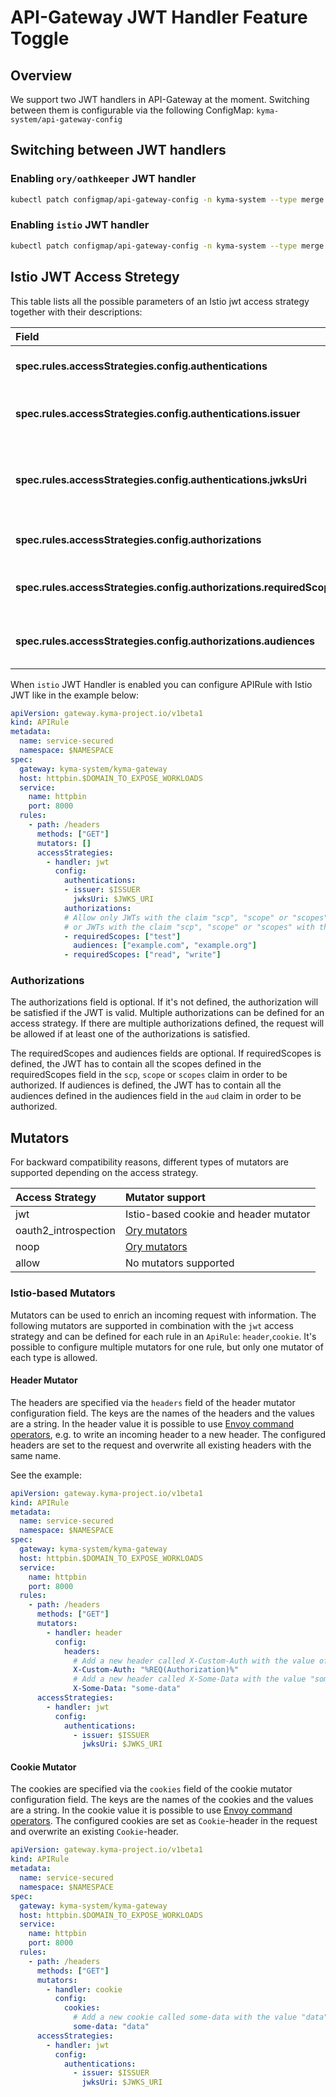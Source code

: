 # API-Gateway JWT Handler Feature Toggle

## Overview

We support two JWT handlers in API-Gateway at the moment. Switching between them is configurable via the following ConfigMap: `kyma-system/api-gateway-config`

## Switching between JWT handlers

### Enabling `ory/oathkeeper` JWT handler

``` sh
kubectl patch configmap/api-gateway-config -n kyma-system --type merge -p '{"data":{"api-gateway-config":"jwtHandler: ory"}}'
```

### Enabling `istio` JWT handler

``` sh
kubectl patch configmap/api-gateway-config -n kyma-system --type merge -p '{"data":{"api-gateway-config":"jwtHandler: istio"}}'
```

## Istio JWT Access Stretegy

This table lists all the possible parameters of an Istio jwt access strategy together with their descriptions:

| Field                                                                | Description                                                            |
|:---------------------------------------------------------------------|:-----------------------------------------------------------------------|
| **spec.rules.accessStrategies.config.authentications**               | List of authentication objects.                                        |
| **spec.rules.accessStrategies.config.authentications.issuer**        | Identifies the issuer that issued the JWT.                             |
| **spec.rules.accessStrategies.config.authentications.jwksUri**       | URL of the provider’s public key set to validate signature of the JWT. |
| **spec.rules.accessStrategies.config.authorizations**                | List of authorization objects.                                         |
| **spec.rules.accessStrategies.config.authorizations.requiredScopes** | List of required scope values for the JWT.                             |
| **spec.rules.accessStrategies.config.authorizations.audiences**      | List of audiences required for the JWT.                                |


When `istio` JWT Handler is enabled you can configure APIRule with Istio JWT like in the example below:

```yaml
apiVersion: gateway.kyma-project.io/v1beta1
kind: APIRule
metadata:
  name: service-secured
  namespace: $NAMESPACE
spec:
  gateway: kyma-system/kyma-gateway
  host: httpbin.$DOMAIN_TO_EXPOSE_WORKLOADS
  service:
    name: httpbin
    port: 8000
  rules:
    - path: /headers
      methods: ["GET"]
      mutators: []
      accessStrategies:
        - handler: jwt
          config:
            authentications:
            - issuer: $ISSUER
              jwksUri: $JWKS_URI
            authorizations:
            # Allow only JWTs with the claim "scp", "scope" or "scopes" with the value "test" and the audience "example.com" and "example.org"
            # or JWTs with the claim "scp", "scope" or "scopes" with the values "read" and "write"
            - requiredScopes: ["test"]
              audiences: ["example.com", "example.org"]
            - requiredScopes: ["read", "write"]
```

### Authorizations
The authorizations field is optional. If it's not defined, the authorization will be satisfied if the JWT is valid. 
Multiple authorizations can be defined for an access strategy. If there are multiple authorizations defined, the request will be allowed if at least one of the authorizations is satisfied.

The requiredScopes and audiences fields are optional. If requiredScopes is defined, the JWT has to contain all the scopes defined in the requiredScopes field in the `scp`, `scope` or `scopes` claim in order to be authorized.
If audiences is defined, the JWT has to contain all the audiences defined in the audiences field in the `aud` claim in order to be authorized.

## Mutators
For backward compatibility reasons, different types of mutators are supported depending on the access strategy.

| Access Strategy      | Mutator support                                                     |
|:---------------------|:--------------------------------------------------------------------|
| jwt                  | Istio-based cookie and header mutator                               |
| oauth2_introspection | [Ory mutators](https://www.ory.sh/docs/oathkeeper/pipeline/mutator) |
| noop                 | [Ory mutators](https://www.ory.sh/docs/oathkeeper/pipeline/mutator) |
| allow                | No mutators supported                                               |

### Istio-based Mutators
Mutators can be used to enrich an incoming request with information. The following mutators are supported in combination with 
the `jwt` access strategy and can be defined for each rule in an `ApiRule`: `header`,`cookie`. 
It's possible to configure multiple mutators for one rule, but only one mutator of each type is allowed.

#### Header Mutator
The headers are specified via the `headers` field of the header mutator configuration field. The keys are the names of the headers and the values are a string.
In the header value it is possible to use [Envoy command operators](https://www.envoyproxy.io/docs/envoy/latest/configuration/observability/access_log/usage#command-operators), 
e.g. to write an incoming header to a new header.
The configured headers are set to the request and overwrite all existing headers with the same name.

See the example:
```yaml
apiVersion: gateway.kyma-project.io/v1beta1
kind: APIRule
metadata:
  name: service-secured
  namespace: $NAMESPACE
spec:
  gateway: kyma-system/kyma-gateway
  host: httpbin.$DOMAIN_TO_EXPOSE_WORKLOADS
  service:
    name: httpbin
    port: 8000
  rules:
    - path: /headers
      methods: ["GET"]
      mutators:
        - handler: header
          config:
            headers:
              # Add a new header called X-Custom-Auth with the value of the incoming Authorization header
              X-Custom-Auth: "%REQ(Authorization)%"
              # Add a new header called X-Some-Data with the value "some-data"
              X-Some-Data: "some-data"
      accessStrategies:
        - handler: jwt
          config:
            authentications:
              - issuer: $ISSUER
                jwksUri: $JWKS_URI
```

#### Cookie Mutator
The cookies are specified via the `cookies` field of the cookie mutator configuration field. The keys are the names of the cookies and the values are a string. 
In the cookie value it is possible to use [Envoy command operators](https://www.envoyproxy.io/docs/envoy/latest/configuration/observability/access_log/usage#command-operators).
The configured cookies are set as `Cookie`-header in the request and overwrite an existing `Cookie`-header.

```yaml
apiVersion: gateway.kyma-project.io/v1beta1
kind: APIRule
metadata:
  name: service-secured
  namespace: $NAMESPACE
spec:
  gateway: kyma-system/kyma-gateway
  host: httpbin.$DOMAIN_TO_EXPOSE_WORKLOADS
  service:
    name: httpbin
    port: 8000
  rules:
    - path: /headers
      methods: ["GET"]
      mutators:
        - handler: cookie
          config:
            cookies:
              # Add a new cookie called some-data with the value "data"
              some-data: "data"
      accessStrategies:
        - handler: jwt
          config:
            authentications:
              - issuer: $ISSUER
                jwksUri: $JWKS_URI
```
